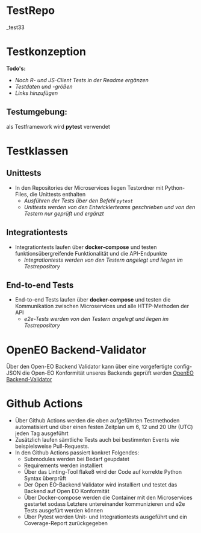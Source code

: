 # TestRepo
_test33
# Testkonzeption

**Todo's:**

 * *Noch R- und JS-Client Tests in der Readme ergänzen*
 * *Testdaten und -größen*
 * *Links hinzufügen*
 
## Testumgebung:

als Testframework wird **pytest** verwendet
   
# Testklassen

## Unittests

* In den Repositories der Microservices liegen Testordner mit Python-Files, die Unittests enthalten
   * _Ausführen der Tests über den Befehl `pytest`_
   * _Unittests werden von den Entwicklerteams geschrieben und von den Testern nur geprüft und ergänzt_

## Integrationtests

* Integrationtests laufen über **docker-compose** und testen funktionsübergreifende Funktionalität und die API-Endpunkte
  * _Integrationtests werden von den Testern angelegt und liegen im Testrepository_

## End-to-end Tests

* End-to-end Tests laufen über **docker-compose** und testen die Kommunikation zwischen Microservices und alle HTTP-Methoden der API
  * _e2e-Tests werden von den Testern angelegt und liegen im Testrepository_
  
  
# OpenEO Backend-Validator

Über den Open-EO Backend Validator kann über eine vorgefertigte config-JSON die Open-EO Konformität unseres Backends geprüft werden
[OpenEO Backend-Validator](https://github.com/Open-EO/openeo-backend-validator)

# Github Actions

 * Über Github Actions werden die oben aufgeführten Testmethoden automatisiert und über einen festen Zeitplan um 6, 12 und 20 Uhr (UTC) jeden Tag ausgeführt
 * Zusätzlich laufen sämtliche Tests auch bei bestimmten Events wie beispielsweise Pull-Requests.
 * In den Github Actions passiert konkret Folgendes: 
   * Submodules werden bei Bedarf geupdatet
   * Requirements werden installiert
   * Über das Linting-Tool flake8 wird der Code auf korrekte Python Syntax überprüft
   * Der Open EO-Backend Validator wird installiert und testet das Backend auf Open EO Konformität
   * Über Docker-compose werden die Container mit den Microservices gestartet sodass Letztere untereinander kommunizieren und e2e Tests ausgefürt werden können
   * Über Pytest werden Unit- und Integrationtests ausgeführt und ein Coverage-Report zurückgegeben 






  


